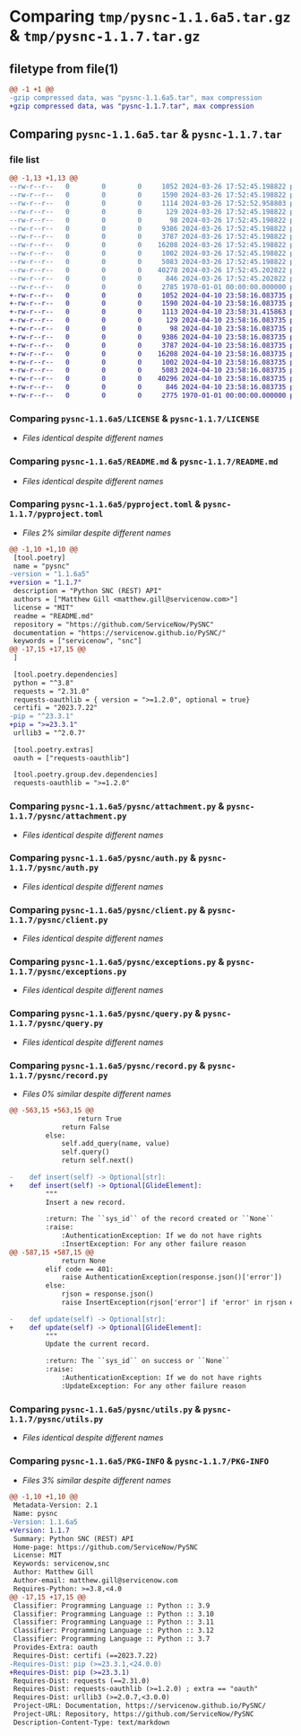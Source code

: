 # Comparing `tmp/pysnc-1.1.6a5.tar.gz` & `tmp/pysnc-1.1.7.tar.gz`

## filetype from file(1)

```diff
@@ -1 +1 @@
-gzip compressed data, was "pysnc-1.1.6a5.tar", max compression
+gzip compressed data, was "pysnc-1.1.7.tar", max compression
```

## Comparing `pysnc-1.1.6a5.tar` & `pysnc-1.1.7.tar`

### file list

```diff
@@ -1,13 +1,13 @@
--rw-r--r--   0        0        0     1052 2024-03-26 17:52:45.198822 pysnc-1.1.6a5/LICENSE
--rw-r--r--   0        0        0     1590 2024-03-26 17:52:45.198822 pysnc-1.1.6a5/README.md
--rw-r--r--   0        0        0     1114 2024-03-26 17:52:52.958803 pysnc-1.1.6a5/pyproject.toml
--rw-r--r--   0        0        0      129 2024-03-26 17:52:45.198822 pysnc-1.1.6a5/pysnc/__init__.py
--rw-r--r--   0        0        0       98 2024-03-26 17:52:45.198822 pysnc-1.1.6a5/pysnc/__version__.py
--rw-r--r--   0        0        0     9386 2024-03-26 17:52:45.198822 pysnc-1.1.6a5/pysnc/attachment.py
--rw-r--r--   0        0        0     3787 2024-03-26 17:52:45.198822 pysnc-1.1.6a5/pysnc/auth.py
--rw-r--r--   0        0        0    16208 2024-03-26 17:52:45.198822 pysnc-1.1.6a5/pysnc/client.py
--rw-r--r--   0        0        0     1002 2024-03-26 17:52:45.198822 pysnc-1.1.6a5/pysnc/exceptions.py
--rw-r--r--   0        0        0     5083 2024-03-26 17:52:45.198822 pysnc-1.1.6a5/pysnc/query.py
--rw-r--r--   0        0        0    40278 2024-03-26 17:52:45.202822 pysnc-1.1.6a5/pysnc/record.py
--rw-r--r--   0        0        0      846 2024-03-26 17:52:45.202822 pysnc-1.1.6a5/pysnc/utils.py
--rw-r--r--   0        0        0     2785 1970-01-01 00:00:00.000000 pysnc-1.1.6a5/PKG-INFO
+-rw-r--r--   0        0        0     1052 2024-04-10 23:58:16.083735 pysnc-1.1.7/LICENSE
+-rw-r--r--   0        0        0     1590 2024-04-10 23:58:16.083735 pysnc-1.1.7/README.md
+-rw-r--r--   0        0        0     1113 2024-04-10 23:58:31.415863 pysnc-1.1.7/pyproject.toml
+-rw-r--r--   0        0        0      129 2024-04-10 23:58:16.083735 pysnc-1.1.7/pysnc/__init__.py
+-rw-r--r--   0        0        0       98 2024-04-10 23:58:16.083735 pysnc-1.1.7/pysnc/__version__.py
+-rw-r--r--   0        0        0     9386 2024-04-10 23:58:16.083735 pysnc-1.1.7/pysnc/attachment.py
+-rw-r--r--   0        0        0     3787 2024-04-10 23:58:16.083735 pysnc-1.1.7/pysnc/auth.py
+-rw-r--r--   0        0        0    16208 2024-04-10 23:58:16.083735 pysnc-1.1.7/pysnc/client.py
+-rw-r--r--   0        0        0     1002 2024-04-10 23:58:16.083735 pysnc-1.1.7/pysnc/exceptions.py
+-rw-r--r--   0        0        0     5083 2024-04-10 23:58:16.083735 pysnc-1.1.7/pysnc/query.py
+-rw-r--r--   0        0        0    40296 2024-04-10 23:58:16.083735 pysnc-1.1.7/pysnc/record.py
+-rw-r--r--   0        0        0      846 2024-04-10 23:58:16.083735 pysnc-1.1.7/pysnc/utils.py
+-rw-r--r--   0        0        0     2775 1970-01-01 00:00:00.000000 pysnc-1.1.7/PKG-INFO
```

### Comparing `pysnc-1.1.6a5/LICENSE` & `pysnc-1.1.7/LICENSE`

 * *Files identical despite different names*

### Comparing `pysnc-1.1.6a5/README.md` & `pysnc-1.1.7/README.md`

 * *Files identical despite different names*

### Comparing `pysnc-1.1.6a5/pyproject.toml` & `pysnc-1.1.7/pyproject.toml`

 * *Files 2% similar despite different names*

```diff
@@ -1,10 +1,10 @@
 [tool.poetry]
 name = "pysnc"
-version = "1.1.6a5"
+version = "1.1.7"
 description = "Python SNC (REST) API"
 authors = ["Matthew Gill <matthew.gill@servicenow.com>"]
 license = "MIT"
 readme = "README.md"
 repository = "https://github.com/ServiceNow/PySNC"
 documentation = "https://servicenow.github.io/PySNC/"
 keywords = ["servicenow", "snc"]
@@ -17,15 +17,15 @@
 ]
 
 [tool.poetry.dependencies]
 python = "^3.8"
 requests = "2.31.0"
 requests-oauthlib = { version = ">=1.2.0", optional = true}
 certifi = "2023.7.22"
-pip = "^23.3.1"
+pip = ">=23.3.1"
 urllib3 = "^2.0.7"
 
 [tool.poetry.extras]
 oauth = ["requests-oauthlib"]
 
 [tool.poetry.group.dev.dependencies]
 requests-oauthlib = ">=1.2.0"
```

### Comparing `pysnc-1.1.6a5/pysnc/attachment.py` & `pysnc-1.1.7/pysnc/attachment.py`

 * *Files identical despite different names*

### Comparing `pysnc-1.1.6a5/pysnc/auth.py` & `pysnc-1.1.7/pysnc/auth.py`

 * *Files identical despite different names*

### Comparing `pysnc-1.1.6a5/pysnc/client.py` & `pysnc-1.1.7/pysnc/client.py`

 * *Files identical despite different names*

### Comparing `pysnc-1.1.6a5/pysnc/exceptions.py` & `pysnc-1.1.7/pysnc/exceptions.py`

 * *Files identical despite different names*

### Comparing `pysnc-1.1.6a5/pysnc/query.py` & `pysnc-1.1.7/pysnc/query.py`

 * *Files identical despite different names*

### Comparing `pysnc-1.1.6a5/pysnc/record.py` & `pysnc-1.1.7/pysnc/record.py`

 * *Files 0% similar despite different names*

```diff
@@ -563,15 +563,15 @@
                 return True
             return False
         else:
             self.add_query(name, value)
             self.query()
             return self.next()
 
-    def insert(self) -> Optional[str]:
+    def insert(self) -> Optional[GlideElement]:
         """
         Insert a new record.
 
         :return: The ``sys_id`` of the record created or ``None``
         :raise:
             :AuthenticationException: If we do not have rights
             :InsertException: For any other failure reason
@@ -587,15 +587,15 @@
             return None
         elif code == 401:
             raise AuthenticationException(response.json()['error'])
         else:
             rjson = response.json()
             raise InsertException(rjson['error'] if 'error' in rjson else f"{code} response on insert -- expected 201", status_code=code)
 
-    def update(self) -> Optional[str]:
+    def update(self) -> Optional[GlideElement]:
         """
         Update the current record.
 
         :return: The ``sys_id`` on success or ``None``
         :raise:
             :AuthenticationException: If we do not have rights
             :UpdateException: For any other failure reason
```

### Comparing `pysnc-1.1.6a5/pysnc/utils.py` & `pysnc-1.1.7/pysnc/utils.py`

 * *Files identical despite different names*

### Comparing `pysnc-1.1.6a5/PKG-INFO` & `pysnc-1.1.7/PKG-INFO`

 * *Files 3% similar despite different names*

```diff
@@ -1,10 +1,10 @@
 Metadata-Version: 2.1
 Name: pysnc
-Version: 1.1.6a5
+Version: 1.1.7
 Summary: Python SNC (REST) API
 Home-page: https://github.com/ServiceNow/PySNC
 License: MIT
 Keywords: servicenow,snc
 Author: Matthew Gill
 Author-email: matthew.gill@servicenow.com
 Requires-Python: >=3.8,<4.0
@@ -17,15 +17,15 @@
 Classifier: Programming Language :: Python :: 3.9
 Classifier: Programming Language :: Python :: 3.10
 Classifier: Programming Language :: Python :: 3.11
 Classifier: Programming Language :: Python :: 3.12
 Classifier: Programming Language :: Python :: 3.7
 Provides-Extra: oauth
 Requires-Dist: certifi (==2023.7.22)
-Requires-Dist: pip (>=23.3.1,<24.0.0)
+Requires-Dist: pip (>=23.3.1)
 Requires-Dist: requests (==2.31.0)
 Requires-Dist: requests-oauthlib (>=1.2.0) ; extra == "oauth"
 Requires-Dist: urllib3 (>=2.0.7,<3.0.0)
 Project-URL: Documentation, https://servicenow.github.io/PySNC/
 Project-URL: Repository, https://github.com/ServiceNow/PySNC
 Description-Content-Type: text/markdown
```

